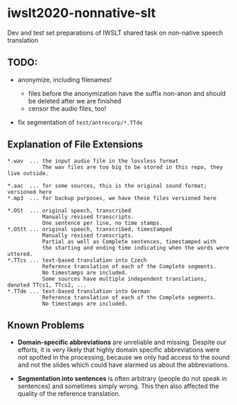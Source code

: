# iwslt2020-nonnative-slt
Dev and test set preparations of IWSLT shared task on non-native speech translation

## TODO:

- anonymize, including filenames!
  - files before the anonymization have the suffix non-anon and should
    be deleted after we are finished
  - censor the audio files, too!

- fix segmentation of ``test/antrecorp/*.TTde``

## Explanation of File Extensions

```
*.wav  ... the input audio file in the lossless format
           The wav files are too big to be stored in this repo, they live outside.

*.aac  ... for some sources, this is the original sound format; versioned here
*.mp3  ... for backup purposes, we have these files versioned here

*.OSt  ... original speech, transcribed
           Manually revised transcripts.
           One sentence per line, no time stamps.
*.OStt ... original speech, transcribed, timestamped
           Manually revised transcripts.
           Partial as well as Complete sentences, timestamped with
           the starting and ending time indicating when the words were uttered.
*.TTcs ... text-based translation into Czech
           Reference translation of each of the Complete segments.
           No timestamps are included.
           Some sources have multiple independent translations, denoted TTcs1, TTcs2, ...
*.TTde ... text-based translation into German
           Reference translation of each of the Complete segments.
           No timestamps are included.
```


## Known Problems

- **Domain-specific abbreviations** are unreliable and missing. Despite our efforts, it is very likely that highly domain specific abbreviations were not spotted in the processing, because we only had access to the sound and not the slides which could have alarmed us about the abbreviations.

- **Segmentation into sentences** is often arbitrary (people do not speak in sentences) and sometimes simply wrong. This then also affected the quality of the reference translation.
